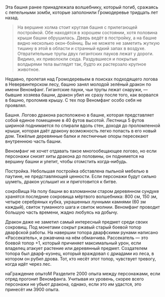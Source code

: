 
Эта башня ранее принадлежала волшебнику, который погиб, сражаясь с пепельными зомби, которые заполонили Громодеревье тридцать лет назад. 

>На вершине холма стоит круглая башня с прилегающей постройкой. Обе находятся в хорошем состоянии, хотя половина крыши башни обрушилась. Дверь ведёт в постройку, а на башне видно несколько окон-бойниц. Вы не можете не заметить жуткую тишину в этой в области и странный едкий запах в воздухе. 
>Отвратительные трупы двух гигантских пауков лежат у дороги. Видимо, их приволокли сюда. Раздувшиеся и покрытые волдырями тела выглядят так, будто их растерзало крупное животное. 

Недавно, пролетая над Громодеревьем в поисках подходящего логова в Невервинтерском лесу, башню занял молодой зелёный дракон по имени Веномфанг. Гигантские пауки, чьи трупы лежат снаружи, — бывшие хозяева башни, дракон убил их сразу после того, как ворвался в башню, проломив крышу. С тех пор Веномфанг особо себя не проявлял. 

Башня. Логово дракона расположено в башне, которая представляет собой единое помещение в 40 футов высотой. Лестница 5 футов шириной поднимается по спирали вдоль стен, доходя до проломленной крыши, которая даёт дракону возможность легко попасть в его новый дом. Тяжёлые деревянные балки и лестничные опоры пересекают внутреннюю часть башни. 

Веномфанг не хочет отдавать такое многообещающее логово, но если персонажи снизят хиты дракона до половины, он поднимется на вершину башни и улетит, чтобы отомстить когда-нибудь. 

Постройка. Небольшая постройка обставлена пыльной мебелью в паутине, не представляющей ценности. Если персонажи будут сильно шуметь, дракон услышит их и приготовится к битве. 

сокроВища На полу башни во взломанном старом деревянном сундуке хранятся последние сокровища мёртвого волшебника: 800 см, 150 зм, четыре серебряных кубка, украшенных лунными камнями (60 зм каждый), свиток туманного шага и свиток молнии. Веномфанг проводит большую часть времени, жадно любуясь на добычу. 

Дракон даже не заметил самый интересный предмет среди своих сокровищ. Под монетами сокрыт ржавый старый боевой топор дварфской работы. На навершии топора дварфскими рунами написано «Рассекатель», и ржавчина на нём обманчива. Рассекатель — это боевой топор +1, который причиняет максимальный урон, если владелец атакует растение или деревянный предмет. Создателем топора был дварф-кузнец, который враждовал с дриадами из леса, в котором он рубил дрова. Тот, кто несёт этот топор, чувствует тревогу, когда идёт через лес. 

наГраждение опытоМ Разделите 2000 опыта между персонажами, если отряд прогонит Веномфанга. Учитывая их уровень, скорее всего персонажи не убьют дракона, однако, если это им удастся, это принесёт им 3900 опыта.